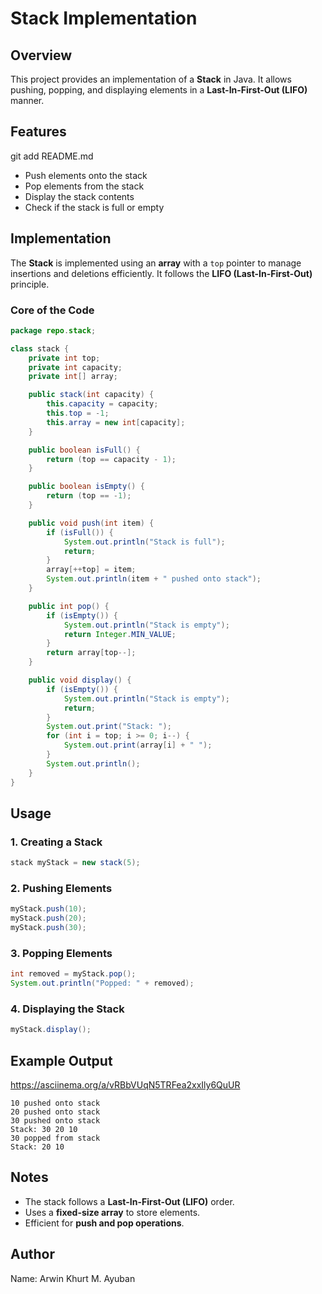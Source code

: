 # Stack Implementation

## Overview
This project provides an implementation of a **Stack** in Java. It allows pushing, popping, and displaying elements in a **Last-In-First-Out (LIFO)** manner.

## Features
git add README.md
- Push elements onto the stack
- Pop elements from the stack
- Display the stack contents
- Check if the stack is full or empty

## Implementation

The **Stack** is implemented using an **array** with a `top` pointer to manage insertions and deletions efficiently. It follows the **LIFO (Last-In-First-Out)** principle.

### Core of the Code

```java
package repo.stack;

class stack {
    private int top;
    private int capacity;
    private int[] array;

    public stack(int capacity) {
        this.capacity = capacity;
        this.top = -1;
        this.array = new int[capacity];
    }

    public boolean isFull() {
        return (top == capacity - 1);
    }

    public boolean isEmpty() {
        return (top == -1);
    }

    public void push(int item) {
        if (isFull()) {
            System.out.println("Stack is full");
            return;
        }
        array[++top] = item;
        System.out.println(item + " pushed onto stack");
    }

    public int pop() {
        if (isEmpty()) {
            System.out.println("Stack is empty");
            return Integer.MIN_VALUE;
        }
        return array[top--];
    }

    public void display() {
        if (isEmpty()) {
            System.out.println("Stack is empty");
            return;
        }
        System.out.print("Stack: ");
        for (int i = top; i >= 0; i--) {
            System.out.print(array[i] + " ");
        }
        System.out.println();
    }
}
```

## Usage

### 1. Creating a Stack
```java
stack myStack = new stack(5);
```

### 2. Pushing Elements
```java
myStack.push(10);
myStack.push(20);
myStack.push(30);
```

### 3. Popping Elements
```java
int removed = myStack.pop();
System.out.println("Popped: " + removed);
```

### 4. Displaying the Stack
```java
myStack.display();
```

## Example Output

https://asciinema.org/a/vRBbVUqN5TRFea2xxIly6QuUR
```
10 pushed onto stack
20 pushed onto stack
30 pushed onto stack
Stack: 30 20 10 
30 popped from stack
Stack: 20 10 
```

## Notes

- The stack follows a **Last-In-First-Out (LIFO)** order.
- Uses a **fixed-size array** to store elements.
- Efficient for **push and pop operations**.

## Author
Name: Arwin Khurt M. Ayuban

